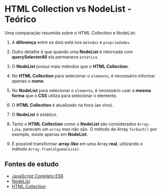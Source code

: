 # HTML Collection vs NodeList - Teórico
Uma comparação resumida sobre o HTML Collection e NodeList:

1. A **diferença** entre os dois está nos ``métodos`` e ``propriedades``.

2. Outro detalhe é que quando uma **NodeList** é retornada com **querySelectorAll** ela permanece ``estática``.

3. O **NodeList** possui mais métodos que o **HTML Collection**.

4. No **HTML Collection** para selecionar o ``elemento``, é necessário informar apenas o **nome**.

5. No **NodeList** para selecionar o ``elemento``, é necessário usar a **mesma forma** que o **CSS** utiliza para selecionar o elemento.

6. O **HTML Collection** é atualizado na hora (ao vivo).

7. O **NodeList** é estático.
 
8. Tanto o **HTML Collection** como o **NodeList** são considerados ``Array-Like``, parecem um ``array`` mas não são. O método de Array ``forEach()`` por exemplo, existe apenas em **NodeList**.

9. É possível transformar **array-like** em uma Array **real**, utilizando o método ``Array.from(algumaCoisa)``.

## Fontes de estudo
- [JavaScript Completo ES6](https://www.origamid.com/curso/javascript-completo-es6/)
- [NodeList](https://developer.mozilla.org/pt-BR/docs/Web/API/NodeList)
- [HTML Collection](https://developer.mozilla.org/pt-BR/docs/Web/API/HTMLCollection)
